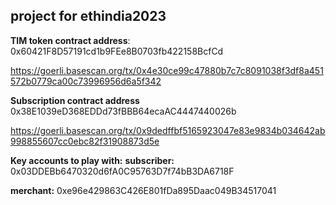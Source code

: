 ## project for ethindia2023

**TIM token contract address**: 0x60421F8D57191cd1b9FEe8B0703fb422158BcfCd

https://goerli.basescan.org/tx/0x4e30ce99c47880b7c7c8091038f3df8a451572b0779ca00c73996956d6a5f342

**Subscription contract address**
0x38E1039eD368EDDd73fBBB64ecaAC4447440026b

https://goerli.basescan.org/tx/0x9dedffbf5165923047e83e9834b034642ab998855607cc0ebc82f31908873d5e



**Key accounts to play with:**
**subscriber:** 0x03DDEBb6470320d6fA0C95763D7f74bB3DA6718F

**merchant:** 
0xe96e429863C426E801fDa895Daac049B34517041


